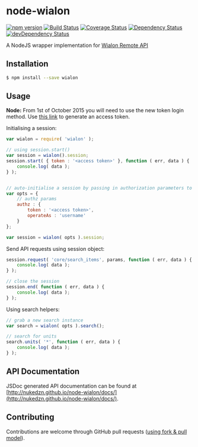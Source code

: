 node-wialon
===========

[![npm version](https://img.shields.io/npm/v/wialon.svg)](https://www.npmjs.com/package/wialon)
[![Build Status](https://travis-ci.org/nukedzn/node-wialon.svg?branch=master)](https://travis-ci.org/nukedzn/node-wialon)
[![Coverage Status](https://coveralls.io/repos/nukedzn/node-wialon/badge.svg)](https://coveralls.io/r/nukedzn/node-wialon)
[![Dependency Status](https://david-dm.org/nukedzn/node-wialon.svg)](https://david-dm.org/nukedzn/node-wialon)
[![devDependency Status](https://david-dm.org/nukedzn/node-wialon/dev-status.svg)](https://david-dm.org/nukedzn/node-wialon#info=devDependencies)

A NodeJS wrapper implementation for [Wialon Remote API](http://sdk.wialon.com/wiki/en/kit/remoteapi/remoteapi)


## Installation

``` sh
$ npm install --save wialon
```


## Usage

**Node:** From 1st of October 2015 you will need to use the new token login method. Use [this link](https://hosting.wialon.com/login.html?client_id=node-wialon&access_type=0xfff&activation_time=0&duration=0&lang=en&flags=0x1)
to generate an access token.

Initialising a session:
``` js
var wialon = require( 'wialon' );

// using session.start()
var session = wialon().session;
session.start( { token : '<access token>' }, function ( err, data ) {
	console.log( data );
} );


// auto-initialise a session by passing in authorization parameters to the factory method
var opts = {
	// authz params
	authz : {
		token : '<access token>',
		operateAs : 'username'
	}
};

var session = wialon( opts ).session;
```

Send API requests using session object:
``` js
session.request( 'core/search_items', params, function ( err, data ) {
	console.log( data );
} );

// close the session
session.end( function ( err, data ) {
	console.log( data );
} );
```

Using search helpers:
``` js
// grab a new search instance
var search = wialon( opts ).search();

// search for units
search.units( '*', function ( err, data ) {
	console.log( data );
} );
```

## API Documentation

JSDoc generated API documentation can be found at [http://nukedzn.github.io/node-wialon/docs/](http://nukedzn.github.io/node-wialon/docs/).


## Contributing

Contributions are welcome through GitHub pull requests ([using fork & pull model](https://help.github.com/articles/using-pull-requests/#fork--pull)).

